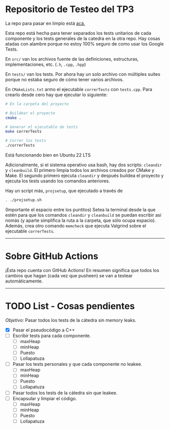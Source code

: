 # Repositorio de Testeo del TP3

La repo para pasar en limpio está [acá.](https://github.com/Dante-010/tp3-algo2)

Esta repo está hecha para tener separados los tests unitarios de cada componente y los tests generales de la catedra en la otra repo. Hay cosas atadas con alambre
porque no estoy 100% seguro de como usar los Google Tests.

En `src/` van los archivos fuente de las definiciones, estructuras, implementaciones, etc. (`.h`, `.cpp`, `.hpp`)

En `tests/` van los tests. Por ahora hay un solo archivo con múltiples suites porque no estaba seguro de cómo tener varios archivos.

En `CMakeLists.txt` armo el ejecutable `correrTests` con `tests.cpp`. Para crearlo desde cero hay que ejecutar lo siguiente:

```bash
# En la carpeta del proyecto

# Buildear el proyecto
cmake . 

# Generar el ejecutable de tests
make correrTests

# Correr los tests
./correrTests
```

Está funcionando bien en Ubuntu 22 LTS

Adicionalmente, si el sistema operativo usa bash, hay dos scripts: `cleandir` y `cleanbuild`.
El primero limpia todos los archivos creados por CMake y Make. El segundo primero ejecuta `cleandir` y después buildea el proyecto y ejecuta los tests usando los comandos anteriores.

Hay un script más, `projsetup`, que ejecutado a través de
```sh
. ./projsetup.sh
```

(Importante el espacio entre los puntitos)
Setea la terminal desde la que estén para que los comandos `cleandir` y `cleanbuild` se puedan escribir así nomás (y aparte simplifica la ruta a la carpeta, que sólo ocupa espacio).
Además, crea otro comando `memcheck` que ejecuta Valgrind sobre el ejecutable `correrTests`.

---
# Sobre GitHub Actions

¡Ésta repo cuenta con GitHub Actions! En resumen significa que todos los cambios que hagan (cada vez que pusheen) se van a testear automáticamente.


---

# TODO List - Cosas pendientes
*Objetivo:* Pasar todos los tests de la cátedra sin memory leaks.

- [x] Pasar el pseudocódigo a C++
- [ ] Escribir tests para cada componente.
  - [ ] maxHeap
  - [ ] minHeap
  - [ ] Puesto
  - [ ] Lollapatuza
- [ ] Pasar los tests personales y que cada componente no leakee.
  - [ ] maxHeap
  - [ ] minHeap
  - [ ] Puesto
  - [ ] Lollapatuza
- [ ] Pasar todos los tests de la cátedra sin que leakee.
- [ ] Encapsular y limpiar el código.
  - [ ] maxHeap
  - [ ] minHeap
  - [ ] Puesto
  - [ ] Lollapatuza
